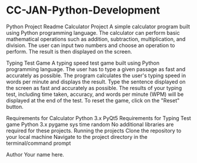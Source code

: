 # CC-JAN-Python-Development
Python Project Readme
Calculator Project
A simple calculator program built using Python programming language. The calculator can perform basic mathematical
operations such as addition, subtraction, multiplication, and division. The user can input two numbers and choose 
an operation to perform. The result is then displayed on the screen.

Typing Test Game
A typing speed test game built using Python programming language. The user has to type a given passage as 
fast and accurately as possible. The program calculates the user's typing speed in words per minute and displays 
the result. Type the sentence displayed on the screen as fast and accurately as possible.
The results of your typing test, including time taken, accuracy, and words per minute (WPM) will be displayed at the end of the test.
To reset the game, click on the "Reset" button.

Requirements for Calculator
Python 3.x
PyQt5
Requirements for Typing Test game
Python 3.x
pygame
sys
time
random
No additional libraries are required for these projects.
Running the projects
Clone the repository to your local machine
Navigate to the project directory in the terminal/command prompt

Author
Your name here.
